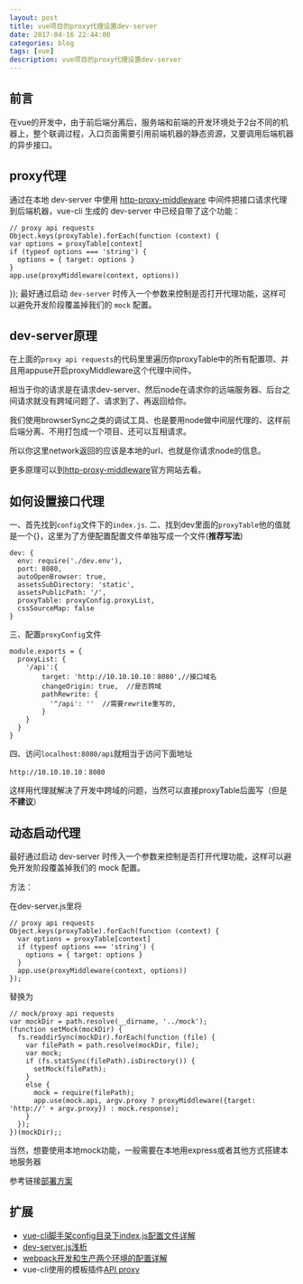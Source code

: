 ```yaml
---
layout: post
title: vue项目的proxy代理设置dev-server
date: 2017-04-16 22:44:00
categories: blog
tags: [vue]
description: vue项目的proxy代理设置dev-server
---
```


## 前言

在vue的开发中，由于前后端分离后，服务端和前端的开发环境处于2台不同的机器上，整个联调过程，入口页面需要引用前端机器的静态资源，又要调用后端机器的异步接口。

## proxy代理

通过在本地 dev-server 中使用 [http-proxy-middleware](https://github.com/chimurai/http-proxy-middleware) 中间件把接口请求代理到后端机器，vue-cli 生成的 dev-server 中已经自带了这个功能：

    // proxy api requests
    Object.keys(proxyTable).forEach(function (context) {
    var options = proxyTable[context]
    if (typeof options === 'string') {
      options = { target: options }
    }
    app.use(proxyMiddleware(context, options))
  });
最好通过启动 `dev-server` 时传入一个参数来控制是否打开代理功能，这样可以避免开发阶段覆盖掉我们的 `mock` 配置。

## dev-server原理

在上面的`proxy api requests`的代码里里遍历你proxyTable中的所有配置项、并且用appuse开启proxyMiddleware这个代理中间件。

相当于你的请求是在请求dev-server、然后node在请求你的远端服务器、后台之间请求就没有跨域问题了、请求到了、再返回给你。

我们使用browserSync之类的调试工具、也是要用node做中间层代理的、这样前后端分离、不用打包成一个项目、还可以互相请求。

所以你这里network返回的应该是本地的url、也就是你请求node的信息。

更多原理可以到[http-proxy-middleware](https://github.com/chimurai/http-proxy-middleware)官方网站去看。

## 如何设置接口代理

一、首先找到`config`文件下的`index.js`.
二、找到dev里面的`proxyTable`他的值就是一个{}，这里为了方便配置配置文件单独写成一个文件(__推荐写法__)

    dev: {
      env: require('./dev.env'),
      port: 8080,
      autoOpenBrowser: true,
      assetsSubDirectory: 'static',
      assetsPublicPath: '/',
      proxyTable: proxyConfig.proxyList,
      cssSourceMap: false
    }

三、配置`proxyConfig`文件

    module.exports = {
      proxyList: {
        '/api':{
            target: 'http://10.10.10.10：8080',//接口域名
            changeOrigin: true,  //是否跨域
            pathRewrite: {
              '^/api': ''  //需要rewrite重写的,
            }
        }
      }
    }

四、访问`localhost:8080/api`就相当于访问下面地址

    http://10.10.10.10：8080

这样用代理就解决了开发中跨域的问题，当然可以直接proxyTable后面写（但是 __不建议__） 

## 动态启动代理

最好通过启动 dev-server 时传入一个参数来控制是否打开代理功能，这样可以避免开发阶段覆盖掉我们的 mock 配置。

方法：

在dev-server.js里将

    // proxy api requests
    Object.keys(proxyTable).forEach(function (context) {
      var options = proxyTable[context]
      if (typeof options === 'string') {
        options = { target: options }
      }
      app.use(proxyMiddleware(context, options))
    });

替换为

    // mock/proxy api requests
    var mockDir = path.resolve(__dirname, '../mock');
    (function setMock(mockDir) {
      fs.readdirSync(mockDir).forEach(function (file) {
        var filePath = path.resolve(mockDir, file);
        var mock;
        if (fs.statSync(filePath).isDirectory()) {
          setMock(filePath);
        }
        else {
          mock = require(filePath);
          app.use(mock.api, argv.proxy ? proxyMiddleware({target: 'http://' + argv.proxy}) : mock.response);
        }
      });
    })(mockDir);;

当然，想要使用本地mock功能，一般需要在本地用express或者其他方式搭建本地服务器

参考链接[部署方案](https://www.zhihu.com/question/38213423/answer/128155176)

## 扩展

* [vue-cli脚手架config目录下index.js配置文件详解](http://www.cnblogs.com/ye-hcj/p/7077796.html)
* [dev-server.js浅析](http://www.cnblogs.com/moneyss/p/7098445.html)
* [webpack开发和生产两个环境的配置详解](http://blog.csdn.net/itkingone/article/details/70331783)
* vue-cli使用的模板插件[API proxy](https://vuejs-templates.github.io/webpack/proxy.html)